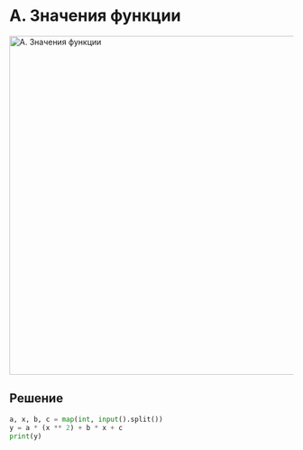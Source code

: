 # A. Значения функции
<img src="https://github.com/PavelKirushev/yandex/assets/137924137/6cc4f6ce-1c23-496c-837b-f28655cf0f4d" alt="A. Значения функции" width="600">

## Решение
```python
a, x, b, c = map(int, input().split())
y = a * (x ** 2) + b * x + c
print(y)
```
